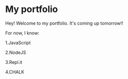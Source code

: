 # My portfolio

Hey! Welcome to my portfolio.
It's coming up tomorrow!!

For now, I know:

1.JavaScript

2.NodeJS

3.Repl.it

4.CHALK
